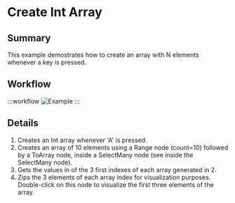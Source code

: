 # Create Int Array

## Summary
This example demostrates how to create an array with N elements whenever a key is pressed.

## Workflow

:::workflow
![Example](~/workflows/BonsaiExamples/DataTypes/CreateIntArray/CreateIntArray.bonsai)
:::

## Details
1. Creates an Int array whenever 'A' is pressed.
2. Creates an array of 10 elements using a Range node (count=10) followed by a ToArray node, inside a SelectMany node (see inside the SelectMany node).
3. Gets the values in of the 3 first indexes of each array generated in 2.
4. Zips the 3 elements of each array index for visualization purposes. Double-click on this node to visualize the first three elements of the array.

